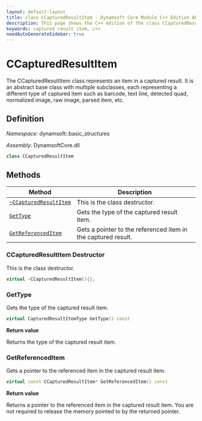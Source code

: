 ```yaml
---
layout: default-layout
title: class CCapturedResultItem - Dynamsoft Core Module C++ Edition API Reference
description: This page shows the C++ edition of the class CCapturedResultItem in Dynamsoft Core Module.
keywords: captured result item, c++
needAutoGenerateSidebar: true
---
```


# CCapturedResultItem

The CCapturedResultItem class represents an item in a captured result. It is an abstract base class with multiple subclasses, each representing a different type of captured item such as barcode, text line, detected quad, normalized image, raw image, parsed item, etc.

## Definition

*Namespace:* dynamsoft::basic_structures

*Assembly:* DynamsoftCore.dll

```cpp
class CCapturedResultItem
```

## Methods

| Method                         | Description|
|--------------------------------|------------|
| [`~CCapturedResultItem`](#ccapturedresultitem-destructor) | This is the class destructor.                                                                                                |
| [`GetType`](#gettype)              | Gets the type of the captured result item.                                                                                                       |
| [`GetReferencedItem`](#getreferenceditem)    | Gets a pointer to the referenced item in the captured result.                                                                                      |

### CCapturedResultItem Destructor

This is the class destructor.

```cpp
virtual ~CCapturedResultItem(){};
```

### GetType

Gets the type of the captured result item.

```cpp
virtual CapturedResultItemType GetType() const
```

**Return value**

Returns the type of the captured result item.

### GetReferencedItem

Gets a pointer to the referenced item in the captured result item.

```cpp
virtual const CCapturedResultItem* GetReferencedItem() const
```

**Return value**

Returns a pointer to the referenced item in the captured result item. You are not required to release the memory pointed to by the returned pointer.
